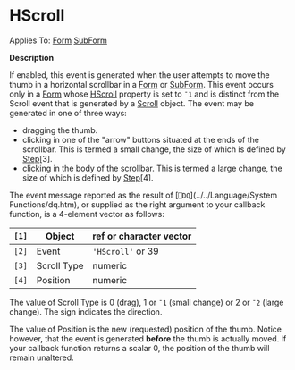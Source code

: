 




<h1 class="heading"><span class="name">HScroll</span></h1>

Applies To: [Form](./form.md) [SubForm](./subform.md)


**Description**


If enabled, this event is generated when the user attempts to move the thumb in a horizontal scrollbar in a [Form](./form.md) or [SubForm](./subform.md). This event occurs only in a [Form](./form.md) whose [HScroll](./hscroll.md) property is set to `¯1` and is distinct from the Scroll event that is generated by a [Scroll](./scroll.md) object. The event may be generated in one of three ways:

- dragging the thumb.
- clicking in one of the "arrow" buttons situated at the ends of the scrollbar. This is termed a small change, the size of which is defined by [Step](./step.md)[3].
- clicking in the body of the scrollbar. This is termed a large change, the size of which is defined by [Step](./step.md)[4].

The event message reported as the result of [`⎕DQ`](../../Language/System Functions/dq.htm), or supplied as the right argument to your callback function, is a 4-element vector as follows:


| `[1]` | Object | ref or character vector |
| --- | --- | ---  |
| `[2]` | Event | `'HScroll'` or 39 |
| `[3]` | Scroll Type | numeric |
| `[4]` | Position | numeric |


The value of Scroll Type is 0 (drag), 1 or `¯1` (small change) or 2 or `¯2` (large change). The sign indicates the direction.


The value of Position is the new (requested) position of the thumb. Notice however, that the event is generated **before** the thumb is actually moved. If your callback function returns a scalar 0, the position of the thumb will remain unaltered.



